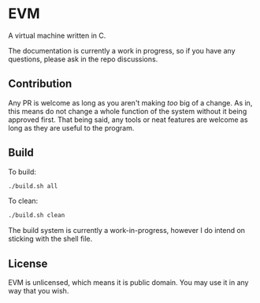 # EVM

A virtual machine written in C.

The documentation is currently a work in progress, so if you have any questions, please ask in the repo discussions.

## Contribution

Any PR is welcome as long as you aren't making *too* big of a change. As in, this means do not change a whole function of the system without it being approved first. That being said, any tools or neat features are welcome as long as they are useful to the program.

## Build

To build:

```sh
./build.sh all
```

To clean:

```sh
./build.sh clean
```

The build system is currently a work-in-progress, however I do intend on sticking with the shell file.

## License

EVM is unlicensed, which means it is public domain. You may use it in any way that you wish.
